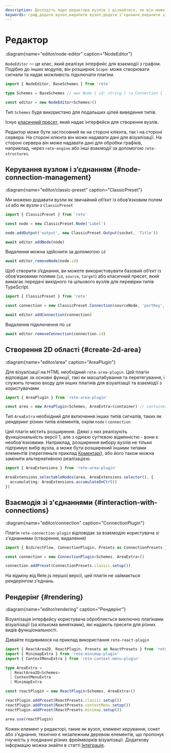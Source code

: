 ```yaml
---
description: Дослідіть ядро редактора вузлів і дізнайтеся, як він може полегшити керування графами, зокрема додавання та видалення вузлів і з’єднань. Крім того, дізнайтеся, як візуалізувати редактор і ініціалізувати взаємодію з підключеннями
keywords: граф,додати вузол,видалити вузол,додати з’єднання,видалити з’єднання,візуалізувати
---
```


# Редактор

:diagram{name="editor/node-editor" caption="NodeEditor"}

`NodeEditor` — це клас, який реалізує інтерфейс для взаємодії з графом. Подібно до інших модулів, він розширює `Scope`: може створювати сигнали та надає можливість підключати плагіни.

```ts
import { NodeEditor, BaseSchemes } from 'rete'

type Schemes = BaseSchemes // має Node { id: string } та Connection { id: string, source: string, target: string }

const editor = new NodeEditor<Schemes>()
```

Тип `Schemes` буде використано для подальших цілей виведення типів.

Існує [класичний пресет](/uk/docs/concepts/presets#data-structures), який надає інтерфейси для створення вузлів.

Редактор може бути застосовний як на стороні клієнта, так і на стороні сервера. На стороні клієнта він може надавати дані для візуалізації. На стороні сервера він може надавати дані для обробки графіків, наприклад, через `rete-engine` або інші взаємодії за допомогою `rete-structures`.

## Керування вузлом і з’єднанням {#node-connection-management}

:diagram{name="editor/classic-preset" caption="ClassicPreset"}

Ми можемо додавати вузли як звичайний об’єкт із обов’язковим полем `id` або як вузли з `ClassicPreset`

```ts
import { ClassicPreset } from 'rete'

const node = new ClassicPreset.Node('Label')

node.addOutput('output', new ClassicPreset.Output(socket, 'Title'))

await editor.addNode(node)
```

Видалення можна здійснити за допомогою `id`

```ts
await editor.removeNode(node.id)
```

Щоб створити з’єднання, ви можете використовувати базовий об’єкт із обов’язковими полями (`id`, `source`, `target`) або класичний пресет, який вимагає передачі вихідного та цільового вузлів для перевірки типів TypeScript.

```ts
import { ClassicPreset } from 'rete'

const connection = new ClassicPreset.Connection(sourceNode, 'portKey', targetNode, 'portKey')

await editor.addConnection(connection)
```

Видалення підключення по `id`

```ts
await editor.removeConnection(connection.id)
```

## Створення 2D області {#create-2d-area}

:diagram{name="editor/area" caption="AreaPlugin"}

Для візуалізації на HTML необхідний `rete-area-plugin`. Цей плагін відповідає за основні функції, такі як масштабування та перетягування, і служить точкою входу для інших плагінів для візуалізації та взаємодії з користувачами

```ts
import { AreaPlugin } from 'rete-area-plugin'

const area = new AreaPlugin<Schemes, AreaExtra>(container) // container це HTMLElement куди буде вставлено область
```

Тип `AreaExtra` необхідний для включення інших типів сигналів, таких як рендеринг різних типів елементів, окрім `node` і `connection`

Цей плагін містить розширення. Деякі з них реалізують функціональність версії 1, але з однією суттєвою відмінністю - вони є необов'язковими. Наприклад, розширення вибору вузлів не тільки підтримує вибір вузла, а може бути розширений іншими типами елементів (перегляньте приклад [Коментарі](/uk/examples/comments)), або його також можна замінити альтернативною реалізацією.

```ts
import { AreaExtensions } from 'rete-area-plugin'

AreaExtensions.selectableNodes(area, AreaExtensions.selector(), {
  accumulating: AreaExtensions.accumulateOnCtrl()
})
```

## Взаємодія зі з'єднаннями {#interaction-with-connections}

:diagram{name="editor/connection" caption="ConnectionPlugin"}

Плагін `rete-connection-plugin` відповідає за взаємодію користувача зі з'єднаннями (створення, видалення)

```ts
import { BidirectFlow, ConnectionPlugin, Presets as ConnectionPresets } from 'rete-connection-plugin'

const connection = new ConnectionPlugin<Schemes, AreaExtra>()

connection.addPreset(ConnectionPresets.classic.setup())
```

На відміну від Rete.js першої версії, цей плагін не займається рендерінгом з'єднань.

## Рендерінг {#rendering}

:diagram{name="editor/rendering" caption="Рендерінг"}

Візуалізація інтерфейсу користувача обробляється виключно плагінами візуалізації (за кількома винятками), які надають пресети для різних видів функціональності.

Давайте подивимося на приклад використання `rete-react-plugin`

```ts
import { ReactArea2D, ReactPlugin, Presets as ReactPresets } from 'rete-react-plugin'
import { MinimapExtra } from 'rete-minimap-plugin'
import { ContextMenuExtra } from 'rete-context-menu-plugin'

type AreaExtra =
  | ReactArea2D<Schemes>
  | ContextMenuExtra
  | MinimapExtra

const reactPlugin = new ReactPlugin<Schemes, AreaExtra>()

reactPlugin.addPreset(ReactPresets.classic.setup())
reactPlugin.addPreset(ReactPresets.contextMenu.setup())
reactPlugin.addPreset(ReactPresets.minimap.setup())

area.use(reactPlugin)
```

Кожен елемент у редакторі, такие як вузол, елемент керування, сокет або з'єднання, технічно є незалежним деревом елементів, що пропонує гнучкість у поєднанні різних фреймворків візуалізації. Додаткову інформацію можна знайти в статті [Інтеграція](/uk/docs/concepts/integration).

